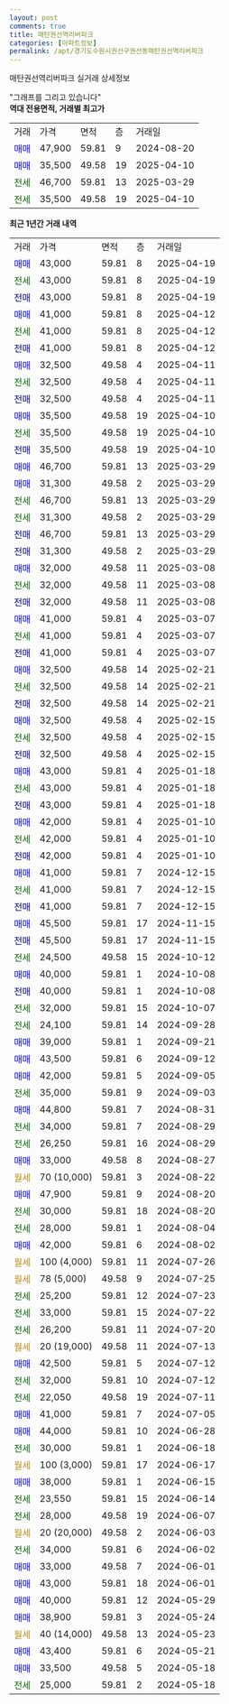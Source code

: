 ```yaml
---
layout: post
comments: true
title: 매탄권선역리버파크
categories: [아파트정보]
permalink: /apt/경기도수원시권선구권선동매탄권선역리버파크
---
```


매탄권선역리버파크 실거래 상세정보

<script type="text/javascript">
  google.charts.load('current', {'packages':['line', 'corechart']});
  google.charts.setOnLoadCallback(drawChart);

  function drawChart() {
    var data = new google.visualization.DataTable();
    data.addColumn('date', '거래일');
    data.addColumn('number', "매매");
    data.addColumn('number', "전세");
    data.addColumn('number', "전매");

    data.addRows([[new Date(Date.parse("2025-04-19")), 43000, null, null], [new Date(Date.parse("2025-04-19")), null, 43000, null], [new Date(Date.parse("2025-04-19")), null, null, 43000], [new Date(Date.parse("2025-04-12")), 41000, null, null], [new Date(Date.parse("2025-04-12")), null, 41000, null], [new Date(Date.parse("2025-04-12")), null, null, 41000], [new Date(Date.parse("2025-04-11")), 32500, null, null], [new Date(Date.parse("2025-04-11")), null, 32500, null], [new Date(Date.parse("2025-04-11")), null, null, 32500], [new Date(Date.parse("2025-04-10")), 35500, null, null], [new Date(Date.parse("2025-04-10")), null, 35500, null], [new Date(Date.parse("2025-04-10")), null, null, 35500], [new Date(Date.parse("2025-03-29")), 46700, null, null], [new Date(Date.parse("2025-03-29")), 31300, null, null], [new Date(Date.parse("2025-03-29")), null, 46700, null], [new Date(Date.parse("2025-03-29")), null, 31300, null], [new Date(Date.parse("2025-03-29")), null, null, 46700], [new Date(Date.parse("2025-03-29")), null, null, 31300], [new Date(Date.parse("2025-03-08")), 32000, null, null], [new Date(Date.parse("2025-03-08")), null, 32000, null], [new Date(Date.parse("2025-03-08")), null, null, 32000], [new Date(Date.parse("2025-03-07")), 41000, null, null], [new Date(Date.parse("2025-03-07")), null, 41000, null], [new Date(Date.parse("2025-03-07")), null, null, 41000], [new Date(Date.parse("2025-02-21")), 32500, null, null], [new Date(Date.parse("2025-02-21")), null, 32500, null], [new Date(Date.parse("2025-02-21")), null, null, 32500], [new Date(Date.parse("2025-02-15")), 32500, null, null], [new Date(Date.parse("2025-02-15")), null, 32500, null], [new Date(Date.parse("2025-02-15")), null, null, 32500], [new Date(Date.parse("2025-01-18")), 43000, null, null], [new Date(Date.parse("2025-01-18")), null, 43000, null], [new Date(Date.parse("2025-01-18")), null, null, 43000], [new Date(Date.parse("2025-01-10")), 42000, null, null], [new Date(Date.parse("2025-01-10")), null, 42000, null], [new Date(Date.parse("2025-01-10")), null, null, 42000], [new Date(Date.parse("2024-12-15")), 41000, null, null], [new Date(Date.parse("2024-12-15")), null, 41000, null], [new Date(Date.parse("2024-12-15")), null, null, 41000], [new Date(Date.parse("2024-11-15")), 45500, null, null], [new Date(Date.parse("2024-11-15")), null, null, 45500], [new Date(Date.parse("2024-10-12")), null, 24500, null], [new Date(Date.parse("2024-10-08")), 40000, null, null], [new Date(Date.parse("2024-10-08")), null, null, 40000], [new Date(Date.parse("2024-10-07")), null, 32000, null], [new Date(Date.parse("2024-09-28")), null, 24100, null], [new Date(Date.parse("2024-09-21")), 39000, null, null], [new Date(Date.parse("2024-09-12")), 43500, null, null], [new Date(Date.parse("2024-09-05")), 42000, null, null], [new Date(Date.parse("2024-09-03")), null, 35000, null], [new Date(Date.parse("2024-08-31")), 44800, null, null], [new Date(Date.parse("2024-08-29")), null, 34000, null], [new Date(Date.parse("2024-08-29")), null, 26250, null], [new Date(Date.parse("2024-08-27")), 33000, null, null], [new Date(Date.parse("2024-08-22")), null, null, null], [new Date(Date.parse("2024-08-20")), 47900, null, null], [new Date(Date.parse("2024-08-20")), null, 30000, null], [new Date(Date.parse("2024-08-04")), null, 28000, null], [new Date(Date.parse("2024-08-02")), 42000, null, null], [new Date(Date.parse("2024-07-26")), null, null, null], [new Date(Date.parse("2024-07-25")), null, null, null], [new Date(Date.parse("2024-07-23")), null, 25200, null], [new Date(Date.parse("2024-07-22")), null, 33000, null], [new Date(Date.parse("2024-07-20")), null, 26200, null], [new Date(Date.parse("2024-07-13")), null, null, null], [new Date(Date.parse("2024-07-12")), 42500, null, null], [new Date(Date.parse("2024-07-12")), null, 32000, null], [new Date(Date.parse("2024-07-11")), null, 22050, null], [new Date(Date.parse("2024-07-05")), 41000, null, null], [new Date(Date.parse("2024-06-28")), 44000, null, null], [new Date(Date.parse("2024-06-18")), null, 30000, null], [new Date(Date.parse("2024-06-17")), null, null, null], [new Date(Date.parse("2024-06-15")), 38000, null, null], [new Date(Date.parse("2024-06-14")), null, 23550, null], [new Date(Date.parse("2024-06-07")), null, 28000, null], [new Date(Date.parse("2024-06-03")), null, null, null], [new Date(Date.parse("2024-06-02")), null, 34000, null], [new Date(Date.parse("2024-06-01")), 33000, null, null], [new Date(Date.parse("2024-06-01")), 43000, null, null], [new Date(Date.parse("2024-05-29")), 40000, null, null], [new Date(Date.parse("2024-05-24")), 38900, null, null], [new Date(Date.parse("2024-05-23")), null, null, null], [new Date(Date.parse("2024-05-21")), 43400, null, null], [new Date(Date.parse("2024-05-18")), 33500, null, null], [new Date(Date.parse("2024-05-18")), null, 25000, null]]);

    var options = {
      hAxis: {
        format: 'yyyy/MM/dd'
      },    
      lineWidth: 0,
      pointsVisible: true,    
      title: '최근 1년간 유형별 실거래가 분포',
      legend: { position: 'bottom' }
    };

    var formatter = new google.visualization.NumberFormat({pattern:'###,###'} );
    formatter.format(data, 1);
    formatter.format(data, 2);
    
    setTimeout(function() {
        var chart = new google.visualization.LineChart(document.getElementById('columnchart_material'));
        chart.draw(data, (options));
        document.getElementById('loading').style.display = 'none';
    }, 200);
  }
</script>


<div id="loading" style="z-index:20; display: block; margin-left: 0px">"그래프를 그리고 있습니다"</div>
<div id="columnchart_material" style="width: 95%; margin-left: 0px; display: block"></div>
<!-- contents start -->
<b>역대 전용면적, 거래별 최고가</b>
<table class="sortable">
    <tr>
      <td>거래</td>
      <td>가격</td>
      <td>면적</td>
      <td>층</td>
      <td>거래일</td>
    </tr>
        <tr>
          <td><a style="color: blue">매매</a></td>
          <td>47,900</td>
          <td>59.81</td>
          <td>9</td>
          <td>2024-08-20</td>
        </tr>            <tr>
          <td><a style="color: blue">매매</a></td>
          <td>35,500</td>
          <td>49.58</td>
          <td>19</td>
          <td>2025-04-10</td>
        </tr>        
        <tr>
              <td><a style="color: darkgreen">전세</a></td>
              <td>46,700</td>
              <td>59.81</td>
              <td>13</td>
              <td>2025-03-29</td>
            </tr>            <tr>
              <td><a style="color: darkgreen">전세</a></td>
              <td>35,500</td>
              <td>49.58</td>
              <td>19</td>
              <td>2025-04-10</td>
            </tr>        
    
</table>

<b>최근 1년간 거래 내역</b>

<table class="sortable">
    <tr>
      <td>거래</td>
      <td>가격</td>
      <td>면적</td>
      <td>층</td>
      <td>거래일</td>
    </tr>
    <tr>
      <td><a style="color: blue">매매</a></td>
      <td>43,000</td>
      <td>59.81</td>
      <td>8</td>
      <td>2025-04-19</td>
    </tr>          <tr>
      <td><a style="color: darkgreen">전세</a></td>
      <td>43,000</td>
      <td>59.81</td>
      <td>8</td>
      <td>2025-04-19</td>
    </tr>          <tr>
      <td><a style="color: darkblue">전매</a></td>
      <td>43,000</td>
      <td>59.81</td>
      <td>8</td>
      <td>2025-04-19</td>
    </tr>          <tr>
      <td><a style="color: blue">매매</a></td>
      <td>41,000</td>
      <td>59.81</td>
      <td>8</td>
      <td>2025-04-12</td>
    </tr>          <tr>
      <td><a style="color: darkgreen">전세</a></td>
      <td>41,000</td>
      <td>59.81</td>
      <td>8</td>
      <td>2025-04-12</td>
    </tr>          <tr>
      <td><a style="color: darkblue">전매</a></td>
      <td>41,000</td>
      <td>59.81</td>
      <td>8</td>
      <td>2025-04-12</td>
    </tr>          <tr>
      <td><a style="color: blue">매매</a></td>
      <td>32,500</td>
      <td>49.58</td>
      <td>4</td>
      <td>2025-04-11</td>
    </tr>          <tr>
      <td><a style="color: darkgreen">전세</a></td>
      <td>32,500</td>
      <td>49.58</td>
      <td>4</td>
      <td>2025-04-11</td>
    </tr>          <tr>
      <td><a style="color: darkblue">전매</a></td>
      <td>32,500</td>
      <td>49.58</td>
      <td>4</td>
      <td>2025-04-11</td>
    </tr>          <tr>
      <td><a style="color: blue">매매</a></td>
      <td>35,500</td>
      <td>49.58</td>
      <td>19</td>
      <td>2025-04-10</td>
    </tr>          <tr>
      <td><a style="color: darkgreen">전세</a></td>
      <td>35,500</td>
      <td>49.58</td>
      <td>19</td>
      <td>2025-04-10</td>
    </tr>          <tr>
      <td><a style="color: darkblue">전매</a></td>
      <td>35,500</td>
      <td>49.58</td>
      <td>19</td>
      <td>2025-04-10</td>
    </tr>          <tr>
      <td><a style="color: blue">매매</a></td>
      <td>46,700</td>
      <td>59.81</td>
      <td>13</td>
      <td>2025-03-29</td>
    </tr>          <tr>
      <td><a style="color: blue">매매</a></td>
      <td>31,300</td>
      <td>49.58</td>
      <td>2</td>
      <td>2025-03-29</td>
    </tr>          <tr>
      <td><a style="color: darkgreen">전세</a></td>
      <td>46,700</td>
      <td>59.81</td>
      <td>13</td>
      <td>2025-03-29</td>
    </tr>          <tr>
      <td><a style="color: darkgreen">전세</a></td>
      <td>31,300</td>
      <td>49.58</td>
      <td>2</td>
      <td>2025-03-29</td>
    </tr>          <tr>
      <td><a style="color: darkblue">전매</a></td>
      <td>46,700</td>
      <td>59.81</td>
      <td>13</td>
      <td>2025-03-29</td>
    </tr>          <tr>
      <td><a style="color: darkblue">전매</a></td>
      <td>31,300</td>
      <td>49.58</td>
      <td>2</td>
      <td>2025-03-29</td>
    </tr>          <tr>
      <td><a style="color: blue">매매</a></td>
      <td>32,000</td>
      <td>49.58</td>
      <td>11</td>
      <td>2025-03-08</td>
    </tr>          <tr>
      <td><a style="color: darkgreen">전세</a></td>
      <td>32,000</td>
      <td>49.58</td>
      <td>11</td>
      <td>2025-03-08</td>
    </tr>          <tr>
      <td><a style="color: darkblue">전매</a></td>
      <td>32,000</td>
      <td>49.58</td>
      <td>11</td>
      <td>2025-03-08</td>
    </tr>          <tr>
      <td><a style="color: blue">매매</a></td>
      <td>41,000</td>
      <td>59.81</td>
      <td>4</td>
      <td>2025-03-07</td>
    </tr>          <tr>
      <td><a style="color: darkgreen">전세</a></td>
      <td>41,000</td>
      <td>59.81</td>
      <td>4</td>
      <td>2025-03-07</td>
    </tr>          <tr>
      <td><a style="color: darkblue">전매</a></td>
      <td>41,000</td>
      <td>59.81</td>
      <td>4</td>
      <td>2025-03-07</td>
    </tr>          <tr>
      <td><a style="color: blue">매매</a></td>
      <td>32,500</td>
      <td>49.58</td>
      <td>14</td>
      <td>2025-02-21</td>
    </tr>          <tr>
      <td><a style="color: darkgreen">전세</a></td>
      <td>32,500</td>
      <td>49.58</td>
      <td>14</td>
      <td>2025-02-21</td>
    </tr>          <tr>
      <td><a style="color: darkblue">전매</a></td>
      <td>32,500</td>
      <td>49.58</td>
      <td>14</td>
      <td>2025-02-21</td>
    </tr>          <tr>
      <td><a style="color: blue">매매</a></td>
      <td>32,500</td>
      <td>49.58</td>
      <td>4</td>
      <td>2025-02-15</td>
    </tr>          <tr>
      <td><a style="color: darkgreen">전세</a></td>
      <td>32,500</td>
      <td>49.58</td>
      <td>4</td>
      <td>2025-02-15</td>
    </tr>          <tr>
      <td><a style="color: darkblue">전매</a></td>
      <td>32,500</td>
      <td>49.58</td>
      <td>4</td>
      <td>2025-02-15</td>
    </tr>          <tr>
      <td><a style="color: blue">매매</a></td>
      <td>43,000</td>
      <td>59.81</td>
      <td>4</td>
      <td>2025-01-18</td>
    </tr>          <tr>
      <td><a style="color: darkgreen">전세</a></td>
      <td>43,000</td>
      <td>59.81</td>
      <td>4</td>
      <td>2025-01-18</td>
    </tr>          <tr>
      <td><a style="color: darkblue">전매</a></td>
      <td>43,000</td>
      <td>59.81</td>
      <td>4</td>
      <td>2025-01-18</td>
    </tr>          <tr>
      <td><a style="color: blue">매매</a></td>
      <td>42,000</td>
      <td>59.81</td>
      <td>4</td>
      <td>2025-01-10</td>
    </tr>          <tr>
      <td><a style="color: darkgreen">전세</a></td>
      <td>42,000</td>
      <td>59.81</td>
      <td>4</td>
      <td>2025-01-10</td>
    </tr>          <tr>
      <td><a style="color: darkblue">전매</a></td>
      <td>42,000</td>
      <td>59.81</td>
      <td>4</td>
      <td>2025-01-10</td>
    </tr>          <tr>
      <td><a style="color: blue">매매</a></td>
      <td>41,000</td>
      <td>59.81</td>
      <td>7</td>
      <td>2024-12-15</td>
    </tr>          <tr>
      <td><a style="color: darkgreen">전세</a></td>
      <td>41,000</td>
      <td>59.81</td>
      <td>7</td>
      <td>2024-12-15</td>
    </tr>          <tr>
      <td><a style="color: darkblue">전매</a></td>
      <td>41,000</td>
      <td>59.81</td>
      <td>7</td>
      <td>2024-12-15</td>
    </tr>          <tr>
      <td><a style="color: blue">매매</a></td>
      <td>45,500</td>
      <td>59.81</td>
      <td>17</td>
      <td>2024-11-15</td>
    </tr>          <tr>
      <td><a style="color: darkblue">전매</a></td>
      <td>45,500</td>
      <td>59.81</td>
      <td>17</td>
      <td>2024-11-15</td>
    </tr>          <tr>
      <td><a style="color: darkgreen">전세</a></td>
      <td>24,500</td>
      <td>49.58</td>
      <td>15</td>
      <td>2024-10-12</td>
    </tr>          <tr>
      <td><a style="color: blue">매매</a></td>
      <td>40,000</td>
      <td>59.81</td>
      <td>1</td>
      <td>2024-10-08</td>
    </tr>          <tr>
      <td><a style="color: darkblue">전매</a></td>
      <td>40,000</td>
      <td>59.81</td>
      <td>1</td>
      <td>2024-10-08</td>
    </tr>          <tr>
      <td><a style="color: darkgreen">전세</a></td>
      <td>32,000</td>
      <td>59.81</td>
      <td>15</td>
      <td>2024-10-07</td>
    </tr>          <tr>
      <td><a style="color: darkgreen">전세</a></td>
      <td>24,100</td>
      <td>59.81</td>
      <td>14</td>
      <td>2024-09-28</td>
    </tr>          <tr>
      <td><a style="color: blue">매매</a></td>
      <td>39,000</td>
      <td>59.81</td>
      <td>1</td>
      <td>2024-09-21</td>
    </tr>          <tr>
      <td><a style="color: blue">매매</a></td>
      <td>43,500</td>
      <td>59.81</td>
      <td>6</td>
      <td>2024-09-12</td>
    </tr>          <tr>
      <td><a style="color: blue">매매</a></td>
      <td>42,000</td>
      <td>59.81</td>
      <td>5</td>
      <td>2024-09-05</td>
    </tr>          <tr>
      <td><a style="color: darkgreen">전세</a></td>
      <td>35,000</td>
      <td>59.81</td>
      <td>9</td>
      <td>2024-09-03</td>
    </tr>          <tr>
      <td><a style="color: blue">매매</a></td>
      <td>44,800</td>
      <td>59.81</td>
      <td>7</td>
      <td>2024-08-31</td>
    </tr>          <tr>
      <td><a style="color: darkgreen">전세</a></td>
      <td>34,000</td>
      <td>59.81</td>
      <td>7</td>
      <td>2024-08-29</td>
    </tr>          <tr>
      <td><a style="color: darkgreen">전세</a></td>
      <td>26,250</td>
      <td>59.81</td>
      <td>16</td>
      <td>2024-08-29</td>
    </tr>          <tr>
      <td><a style="color: blue">매매</a></td>
      <td>33,000</td>
      <td>49.58</td>
      <td>8</td>
      <td>2024-08-27</td>
    </tr>          <tr>
      <td><a style="color: darkgoldenrod">월세</a></td>
      <td>70 (10,000)</td>
      <td>59.81</td>
      <td>3</td>
      <td>2024-08-22</td>
    </tr>          <tr>
      <td><a style="color: blue">매매</a></td>
      <td>47,900</td>
      <td>59.81</td>
      <td>9</td>
      <td>2024-08-20</td>
    </tr>          <tr>
      <td><a style="color: darkgreen">전세</a></td>
      <td>30,000</td>
      <td>59.81</td>
      <td>18</td>
      <td>2024-08-20</td>
    </tr>          <tr>
      <td><a style="color: darkgreen">전세</a></td>
      <td>28,000</td>
      <td>59.81</td>
      <td>1</td>
      <td>2024-08-04</td>
    </tr>          <tr>
      <td><a style="color: blue">매매</a></td>
      <td>42,000</td>
      <td>59.81</td>
      <td>6</td>
      <td>2024-08-02</td>
    </tr>          <tr>
      <td><a style="color: darkgoldenrod">월세</a></td>
      <td>100 (4,000)</td>
      <td>59.81</td>
      <td>11</td>
      <td>2024-07-26</td>
    </tr>          <tr>
      <td><a style="color: darkgoldenrod">월세</a></td>
      <td>78 (5,000)</td>
      <td>49.58</td>
      <td>9</td>
      <td>2024-07-25</td>
    </tr>          <tr>
      <td><a style="color: darkgreen">전세</a></td>
      <td>25,200</td>
      <td>59.81</td>
      <td>12</td>
      <td>2024-07-23</td>
    </tr>          <tr>
      <td><a style="color: darkgreen">전세</a></td>
      <td>33,000</td>
      <td>59.81</td>
      <td>15</td>
      <td>2024-07-22</td>
    </tr>          <tr>
      <td><a style="color: darkgreen">전세</a></td>
      <td>26,200</td>
      <td>59.81</td>
      <td>11</td>
      <td>2024-07-20</td>
    </tr>          <tr>
      <td><a style="color: darkgoldenrod">월세</a></td>
      <td>20 (19,000)</td>
      <td>49.58</td>
      <td>11</td>
      <td>2024-07-13</td>
    </tr>          <tr>
      <td><a style="color: blue">매매</a></td>
      <td>42,500</td>
      <td>59.81</td>
      <td>5</td>
      <td>2024-07-12</td>
    </tr>          <tr>
      <td><a style="color: darkgreen">전세</a></td>
      <td>32,000</td>
      <td>59.81</td>
      <td>10</td>
      <td>2024-07-12</td>
    </tr>          <tr>
      <td><a style="color: darkgreen">전세</a></td>
      <td>22,050</td>
      <td>49.58</td>
      <td>19</td>
      <td>2024-07-11</td>
    </tr>          <tr>
      <td><a style="color: blue">매매</a></td>
      <td>41,000</td>
      <td>59.81</td>
      <td>7</td>
      <td>2024-07-05</td>
    </tr>          <tr>
      <td><a style="color: blue">매매</a></td>
      <td>44,000</td>
      <td>59.81</td>
      <td>10</td>
      <td>2024-06-28</td>
    </tr>          <tr>
      <td><a style="color: darkgreen">전세</a></td>
      <td>30,000</td>
      <td>59.81</td>
      <td>1</td>
      <td>2024-06-18</td>
    </tr>          <tr>
      <td><a style="color: darkgoldenrod">월세</a></td>
      <td>100 (3,000)</td>
      <td>59.81</td>
      <td>17</td>
      <td>2024-06-17</td>
    </tr>          <tr>
      <td><a style="color: blue">매매</a></td>
      <td>38,000</td>
      <td>59.81</td>
      <td>1</td>
      <td>2024-06-15</td>
    </tr>          <tr>
      <td><a style="color: darkgreen">전세</a></td>
      <td>23,550</td>
      <td>59.81</td>
      <td>15</td>
      <td>2024-06-14</td>
    </tr>          <tr>
      <td><a style="color: darkgreen">전세</a></td>
      <td>28,000</td>
      <td>49.58</td>
      <td>19</td>
      <td>2024-06-07</td>
    </tr>          <tr>
      <td><a style="color: darkgoldenrod">월세</a></td>
      <td>20 (20,000)</td>
      <td>49.58</td>
      <td>2</td>
      <td>2024-06-03</td>
    </tr>          <tr>
      <td><a style="color: darkgreen">전세</a></td>
      <td>34,000</td>
      <td>59.81</td>
      <td>6</td>
      <td>2024-06-02</td>
    </tr>          <tr>
      <td><a style="color: blue">매매</a></td>
      <td>33,000</td>
      <td>49.58</td>
      <td>7</td>
      <td>2024-06-01</td>
    </tr>          <tr>
      <td><a style="color: blue">매매</a></td>
      <td>43,000</td>
      <td>59.81</td>
      <td>18</td>
      <td>2024-06-01</td>
    </tr>          <tr>
      <td><a style="color: blue">매매</a></td>
      <td>40,000</td>
      <td>59.81</td>
      <td>12</td>
      <td>2024-05-29</td>
    </tr>          <tr>
      <td><a style="color: blue">매매</a></td>
      <td>38,900</td>
      <td>59.81</td>
      <td>3</td>
      <td>2024-05-24</td>
    </tr>          <tr>
      <td><a style="color: darkgoldenrod">월세</a></td>
      <td>40 (14,000)</td>
      <td>49.58</td>
      <td>13</td>
      <td>2024-05-23</td>
    </tr>          <tr>
      <td><a style="color: blue">매매</a></td>
      <td>43,400</td>
      <td>59.81</td>
      <td>6</td>
      <td>2024-05-21</td>
    </tr>          <tr>
      <td><a style="color: blue">매매</a></td>
      <td>33,500</td>
      <td>49.58</td>
      <td>5</td>
      <td>2024-05-18</td>
    </tr>          <tr>
      <td><a style="color: darkgreen">전세</a></td>
      <td>25,000</td>
      <td>59.81</td>
      <td>2</td>
      <td>2024-05-18</td>
    </tr>      </table>
<!-- contents end -->    

